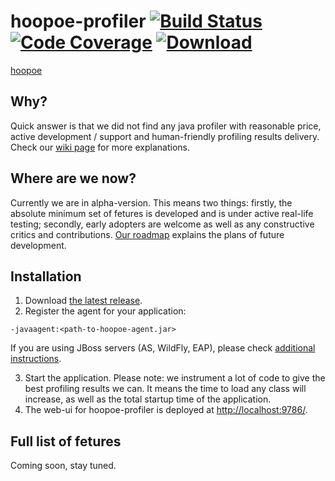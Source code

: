 # hoopoe-profiler [![Build Status](https://travis-ci.org/orange-buffalo/hoopoe-profiler.svg)](https://travis-ci.org/orange-buffalo/hoopoe-profiler)  [![Code Coverage](https://img.shields.io/codecov/c/github/orange-buffalo/hoopoe-profiler.svg)](https://codecov.io/gh/orange-buffalo/hoopoe-profiler) [![Download](https://img.shields.io/bintray/v/orange-buffalo/hoopoe-profiler/hoopoe-profiler.svg) ](https://bintray.com/orange-buffalo/hoopoe-profiler/hoopoe-profiler/_latestVersion)  

[hoopoe](https://raw.githubusercontent.com/wiki/orange-buffalo/hoopoe-profiler/img/banner.gif)

## Why?
Quick answer is that we did not find any java profiler with reasonable price, active development / support and human-friendly profiling results delivery. Check our [wiki page](https://github.com/orange-buffalo/hoopoe-profiler/wiki/Why-the-heck-another-profiler%3F) for more explanations. 

## Where are we now?
Currently we are in alpha-version. This means two things: firstly, the absolute minimum set of fetures is developed and is under active real-life testing; secondly, early adopters are welcome as well as any constructive critics and contributions.
[Our roadmap](https://github.com/orange-buffalo/hoopoe-profiler/wiki/Roadmap) explains the plans of future development.  

## Installation
1. Download [the latest release](https://bintray.com/orange-buffalo/hoopoe-profiler/hoopoe-profiler/_latestVersion).
2. Register the agent for your application:
  ```
  -javaagent:<path-to-hoopoe-agent.jar>
  ```
  
  If you are using JBoss servers (AS, WildFly, EAP), please check [additional instructions](https://github.com/orange-buffalo/hoopoe-profiler/wiki/Installation-Guide). 
    
3. Start the application.
Please note: we instrument a lot of code to give the best profiling results we can. It means the time to load any class will increase, as well as the total startup time of the application.
4. The web-ui for hoopoe-profiler is deployed at [http://localhost:9786/](http://localhost:9786/).

## Full list of fetures
Coming soon, stay tuned.

